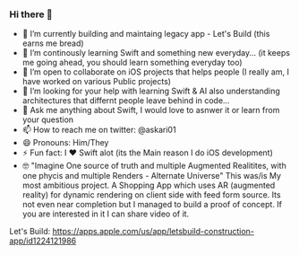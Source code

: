 ### Hi there 👋
- 🔭 I’m currently building and maintaing legacy app - Let's Build (this earns me bread)
- 🌱 I’m continously learning Swift and something new everyday... (it keeps me going ahead, you should learn something everyday too)
- 👯 I’m open to collaborate on iOS projects that helps people (I really am, I have worked on various Public projects)
- 🤔 I’m looking for your help with learning Swift & AI also understanding architectures that differnt people leave behind in code...
- 💬 Ask me anything about Swift, I would love to asnwer it or learn from your question
- 📫 How to reach me on twitter: @askari01
- 😄 Pronouns: Him/They
- ⚡  Fun fact: I ♥️ Swift alot (its the Main reason I do iOS development)
- 🤓 "Imagine One source of truth and multiple Augmented Realitites, with one phycis and multiple Renders - Alternate Universe"
This was/is My most ambitious project. A Shopping App which uses AR (augmented reality) for dynamic rendering on client side with feed form source.
Its not even near completion but I managed to build a proof of concept. If you are interested in it I can share video of it. 



Let's Build: https://apps.apple.com/us/app/letsbuild-construction-app/id1224121986
